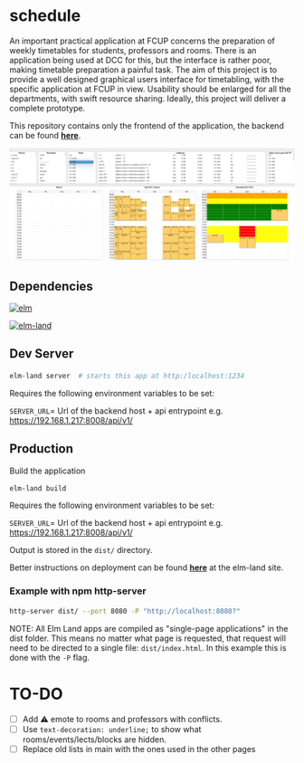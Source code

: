 # schedule

An important practical application at FCUP concerns the preparation of weekly timetables for students, professors and rooms. There is an application being used at DCC for this, but the interface is rather poor, making timetable preparation a painful task.  The aim of this project is to provide a well designed graphical users interface for timetabling, with the specific application at FCUP in view.  Usability should be enlarged for all the departments, with swift resource sharing.  Ideally, this project will deliver a complete prototype.

This repository contains only the frontend of the application, the backend can be found __[here](https://github.com/luismdsleite/schedule-backend)__.

![screenshot](./images/screenshot.png)

## Dependencies

[![elm](https://img.shields.io/badge/Elm-0.19.1-brightgreen.svg?logo=elm)](https://elm-lang.org/)

[![elm-land](https://img.shields.io/badge/elm--land-0.19.2-brightgreen.svg)](https://github.com/elm-land)

## Dev Server

```bash
elm-land server  # starts this app at http:/localhost:1234
```
Requires the following environment variables to be set:

`SERVER_URL`= Url of the backend host + api entrypoint e.g. https://192.168.1.217:8008/api/v1/

## Production

Build the application

```bash
elm-land build
```
Requires the following environment variables to be set:

`SERVER_URL`= Url of the backend host + api entrypoint e.g. https://192.168.1.217:8008/api/v1/

Output is stored in the `dist/` directory.

Better instructions on deployment can be found __[here](https://elm.land/guide/deploying.html#deploying-to-production)__ at the elm-land site.

### Example with npm http-server

```bash
http-server dist/ --port 8080 -P "http://localhost:8080?" 
```

NOTE: All Elm Land apps are compiled as "single-page applications" in the dist folder. This means no matter what page is requested, that request will need to be directed to a single file: `dist/index.html`. In this example this is done with the `-P` flag.    

# TO-DO

- [ ] Add ⚠️ emote to rooms and professors with conflicts.
- [ ] Use `text-decoration: underline;` to show what rooms/events/lects/blocks are hidden.
- [ ] Replace old lists in main with the ones used in the other pages
